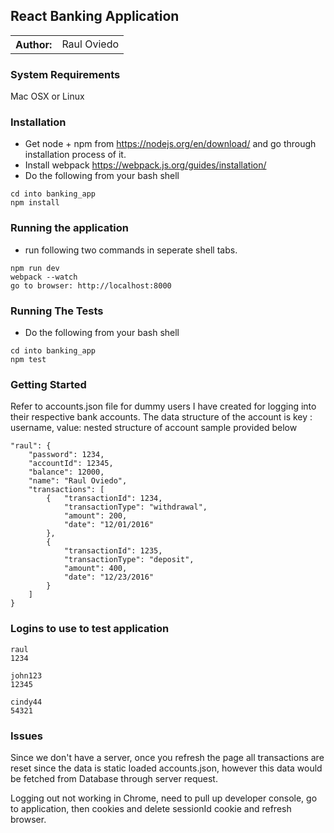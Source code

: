 ## React Banking Application
<table>
  <tr>
    <th>Author:</th>
    <td>Raul Oviedo</td>
  </tr>
</table>

### System Requirements
Mac OSX or Linux

### Installation
- Get node + npm from https://nodejs.org/en/download/ and go through installation process of it.
- Install webpack https://webpack.js.org/guides/installation/
- Do the following from your bash shell
```
cd into banking_app
npm install
```

### Running the application
- run following two commands in seperate shell tabs.
```
npm run dev
webpack --watch
go to browser: http://localhost:8000
```

### Running The Tests
- Do the following from your bash shell
```
cd into banking_app
npm test
```

### Getting Started
Refer to accounts.json file for dummy users I have created for logging into
their respective bank accounts. The data structure of the account is
key : username, value: nested structure of account
sample provided below

```
"raul": {
    "password": 1234,
    "accountId": 12345,
    "balance": 12000,
    "name": "Raul Oviedo",
    "transactions": [
        {   "transactionId": 1234,
            "transactionType": "withdrawal",
            "amount": 200,
            "date": "12/01/2016"
        },
        {
            "transactionId": 1235,
            "transactionType": "deposit",
            "amount": 400,
            "date": "12/23/2016"
        }
    ]
}
```
 ### Logins to use to test application
```
raul
1234

john123
12345

cindy44
54321
```

### Issues
Since we don't have a server, once you refresh the page all transactions
are reset since the data is static loaded accounts.json, however this data would
be fetched from Database through server request.

Logging out not working in Chrome, need to pull up developer console, go to application,
then cookies and delete sessionId cookie and refresh browser.
